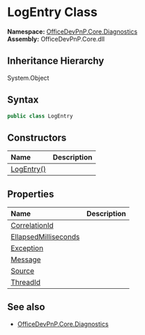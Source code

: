 # LogEntry Class
  

**Namespace:** [OfficeDevPnP.Core.Diagnostics](OfficeDevPnP.Core.Diagnostics.md)  
**Assembly:** OfficeDevPnP.Core.dll  
## Inheritance Hierarchy
System.Object  
## Syntax
```C#
public class LogEntry
```
## Constructors
|**Name**|**Description**|
|:-----|:-----|
| [LogEntry()](OfficeDevPnP.Core.Diagnostics.LogEntry.ctor1.md) |  
## Properties
|**Name**|**Description**|
|:-----|:-----|
| [CorrelationId](OfficeDevPnP.Core.Diagnostics.LogEntry.CorrelationId.md) | 
| [EllapsedMilliseconds](OfficeDevPnP.Core.Diagnostics.LogEntry.EllapsedMilliseconds.md) | 
| [Exception](OfficeDevPnP.Core.Diagnostics.LogEntry.Exception.md) | 
| [Message](OfficeDevPnP.Core.Diagnostics.LogEntry.Message.md) | 
| [Source](OfficeDevPnP.Core.Diagnostics.LogEntry.Source.md) | 
| [ThreadId](OfficeDevPnP.Core.Diagnostics.LogEntry.ThreadId.md) | 
## See also
- [OfficeDevPnP.Core.Diagnostics](OfficeDevPnP.Core.Diagnostics.md)

